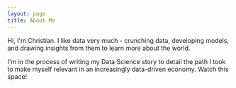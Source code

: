 ```yaml
---
layout: page
title: About Me
---
```


Hi, I'm Christian. I like data very much - crunching data, developing models, and drawing insights from them to learn more about the world.

I'm in the process of writing my Data Science story to detail the path I took to make myself relevant in an increasingly data-driven economy. Watch this space!
